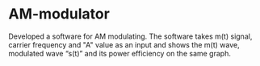 # AM-modulator
Developed a software for AM modulating. The software takes m(t) signal, carrier frequency and "A" value as an input  and shows the m(t) wave, modulated wave “s(t)” and its power efficiency on the same graph. 
